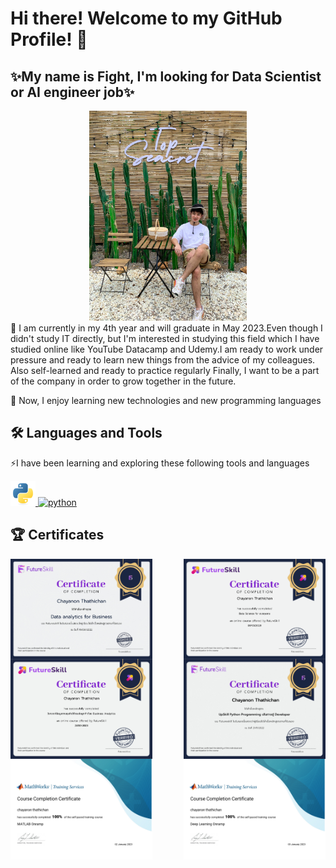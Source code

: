 # Hi there! Welcome to my GitHub Profile! 👋
## ✨My name is Fight, I'm looking for Data Scientist or AI engineer job✨
<div align="center">
    <img width="50%" src="./assets/my_profile.jpg">
</div>
📖 I am currently in my 4th year and will graduate in May 2023.Even though I didn't study IT directly, but I'm
interested in studying this field which I have studied online like YouTube Datacamp and Udemy.I am ready
to work under pressure and ready to learn new things from the advice of my colleagues. Also self-learned
and ready to practice regularly Finally, I want to be a part of the company in order to grow together in the
future.

📖 Now, I enjoy learning new technologies and new programming languages

## 🛠 Languages and Tools
⚡I have been learning and exploring these following tools and languages
<div align="center"> 
<p align="left"> <a href="https://www.python.org" target="_blank" rel="noreferrer"> <img src="https://raw.githubusercontent.com/devicons/devicon/master/icons/python/python-original.svg" alt="python" width="40" height="40"/> </a><a href="https://www.mathworks.com/products/matlab.html" target="_blank" rel="noreferrer"> <img src="https://www.google.com/url?sa=i&url=https%3A%2F%2F1000logos.net%2Fmatlab-logo%2F&psig=AOvVaw3jTb6IafoS8TnDiC7mSvMt&ust=1679467157202000&source=images&cd=vfe&ved=0CBAQjRxqFwoTCPDwn-207P0CFQAAAAAdAAAAABAE" alt="python" width="40" height="40"/> </a></p>
</div>

## 🏆 Certificates 

<div>
    <a href="https://app.futureskill.co/certificate?courseId=51&userId=18769"        target="_blank" rel="noreferrer">
        <img align="right" img width="45%"  src="./assets/Data Science for everyone.png"></a>
   <a href="https://app.futureskill.co/certificate?courseId=55&userId=18769"          target="_blank" rel="noreferrer">
        <img align="left" img width="45%" src="./assets/Data_analytics_for_Business_cer.jpg"></a>
</div>


<div>
    <a href="https://robolly.com/backend/rendered/64194ea8bd2cd5deaf9f1540"        target="_blank" rel="noreferrer">
        <img align="left" img width="45%" src="./assets/business analytics.jpg"></a>
     <a href="https://drive.google.com/file/d/1UFNupsHrZyvzd7STIjc4u74ovoWo-9PJ/view"        target="_blank" rel="noreferrer">   
         <img align="right" img width="45%"  src="./assets/Upskill Python.jpg"></a>
</div>

<div>
   <a href="https://matlabacademy.mathworks.com/progress/share/certificate.html?id=fd2709db-1f03-49ec-a31c-7dfed2d9f613&"        target="_blank" rel="noreferrer">
       <img align="left" img width="45%" src="./assets/MATLAB Onramp.jpg"></a>
  <a href="https://matlabacademy.mathworks.com/progress/share/certificate.html?id=04bdb429-1996-4c31-91dc-37c3e52b30ca&"         target="_blank" rel="noreferrer">
        <img align="right" img width="45%"  src="./assets/Deep Learning Onramp.jpg"></a>    
</div>











<!--
**chayanondev/chayanondev** is a ✨ _special_ ✨ repository because its `README.md` (this file) appears on your GitHub profile.

Here are some ideas to get you started:

- 🔭 I’m currently working on ...
- 🌱 I’m currently learning ...
- 👯 I’m looking to collaborate on ...
- 🤔 I’m looking for help with ...
- 💬 Ask me about ...
- 📫 How to reach me: ...
- 😄 Pronouns: ...
- ⚡ Fun fact: ...
-->
